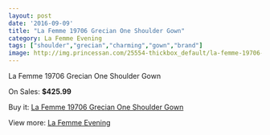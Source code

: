 ```yaml
---
layout: post
date: '2016-09-09'
title: "La Femme 19706 Grecian One Shoulder Gown"
category: La Femme Evening
tags: ["shoulder","grecian","charming","gown","brand"]
image: http://img.princessan.com/25554-thickbox_default/la-femme-19706-grecian-one-shoulder-gown.jpg
---
```

La Femme 19706 Grecian One Shoulder Gown

On Sales: **$425.99**
<a href="https://www.princessan.com/en/la-femme-evening/11618-la-femme-19706-grecian-one-shoulder-gown.html"><amp-img layout="responsive" width="600" height="600" src="//img.princessan.com/25554-thickbox_default/la-femme-19706-grecian-one-shoulder-gown.jpg" alt="La Femme 19706 Grecian One Shoulder Gown 0" /></a>

Buy it: [La Femme 19706 Grecian One Shoulder Gown](https://www.princessan.com/en/la-femme-evening/11618-la-femme-19706-grecian-one-shoulder-gown.html "La Femme 19706 Grecian One Shoulder Gown")

View more: [La Femme Evening](https://www.princessan.com/en/29-la-femme-evening "La Femme Evening")